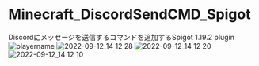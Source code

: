# Minecraft_DiscordSendCMD_Spigot
Discordにメッセージを送信するコマンドを追加するSpigot 1.19.2 plugin
![playername](https://user-images.githubusercontent.com/77374813/189580352-4288ea7f-3000-4549-b72d-0a7fe3f898f7.png)
![2022-09-12_14 12 28](https://user-images.githubusercontent.com/77374813/189580718-a293c6ca-a03b-4a29-8c8d-a70a59a99fd5.png)
![2022-09-12_14 12 20](https://user-images.githubusercontent.com/77374813/189580724-c722ddeb-bb25-499e-9021-dd16de38ce79.png)
![2022-09-12_14 12 10](https://user-images.githubusercontent.com/77374813/189580727-ab2b82dd-2225-4559-85ff-fc94c2be92a7.png)
